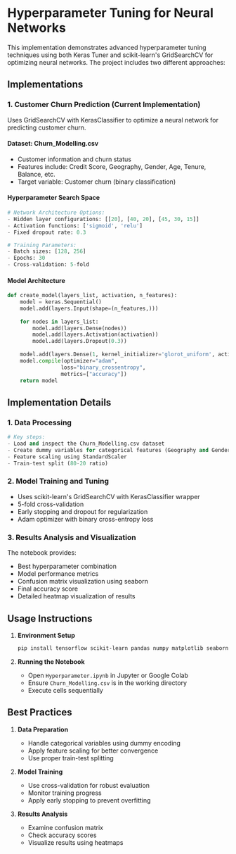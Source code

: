 # Hyperparameter Tuning for Neural Networks

This implementation demonstrates advanced hyperparameter tuning techniques using both Keras Tuner and scikit-learn's GridSearchCV for optimizing neural networks. The project includes two different approaches:

## Implementations

### 1. Customer Churn Prediction (Current Implementation)
Uses GridSearchCV with KerasClassifier to optimize a neural network for predicting customer churn.

#### Dataset: Churn_Modelling.csv
- Customer information and churn status
- Features include: Credit Score, Geography, Gender, Age, Tenure, Balance, etc.
- Target variable: Customer churn (binary classification)

#### Hyperparameter Search Space
```python
# Network Architecture Options:
- Hidden layer configurations: [[20], [40, 20], [45, 30, 15]]
- Activation functions: ['sigmoid', 'relu']
- Fixed dropout rate: 0.3

# Training Parameters:
- Batch sizes: [128, 256]
- Epochs: 30
- Cross-validation: 5-fold
```

#### Model Architecture
```python
def create_model(layers_list, activation, n_features):
    model = keras.Sequential()
    model.add(layers.Input(shape=(n_features,)))
    
    for nodes in layers_list:
        model.add(layers.Dense(nodes))
        model.add(layers.Activation(activation))
        model.add(layers.Dropout(0.3))
    
    model.add(layers.Dense(1, kernel_initializer='glorot_uniform', activation="sigmoid"))
    model.compile(optimizer="adam",
                 loss="binary_crossentropy",
                 metrics=["accuracy"])
    return model
```

## Implementation Details

### 1. Data Processing
```python
# Key steps:
- Load and inspect the Churn_Modelling.csv dataset
- Create dummy variables for categorical features (Geography and Gender)
- Feature scaling using StandardScaler
- Train-test split (80-20 ratio)
```

### 2. Model Training and Tuning
- Uses scikit-learn's GridSearchCV with KerasClassifier wrapper
- 5-fold cross-validation
- Early stopping and dropout for regularization
- Adam optimizer with binary cross-entropy loss

### 3. Results Analysis and Visualization
The notebook provides:
- Best hyperparameter combination
- Model performance metrics
- Confusion matrix visualization using seaborn
- Final accuracy score
- Detailed heatmap visualization of results

## Usage Instructions

1. **Environment Setup**
   ```bash
   pip install tensorflow scikit-learn pandas numpy matplotlib seaborn
   ```

2. **Running the Notebook**
   - Open `Hyperparameter.ipynb` in Jupyter or Google Colab
   - Ensure `Churn_Modelling.csv` is in the working directory
   - Execute cells sequentially

## Best Practices

1. **Data Preparation**
   - Handle categorical variables using dummy encoding
   - Apply feature scaling for better convergence
   - Use proper train-test splitting

2. **Model Training**
   - Use cross-validation for robust evaluation
   - Monitor training progress
   - Apply early stopping to prevent overfitting

3. **Results Analysis**
   - Examine confusion matrix
   - Check accuracy scores
   - Visualize results using heatmaps
